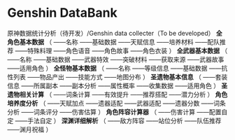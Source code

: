 # Genshin DataBank
原神数据统计分析（待开发）/Genshin data collecter（To be developed）
**全角色基本数据**
（
    ——名称
    ——基础数据
    ——天赋信息
    ——培养材料
    ——配队推荐
    ——特殊料理
    ——角色语音
    ——角色故事
    ——角色衣装
）
**全武器基本数据**
（
    ——名称
    ——基础数据
    ——武器特效
    ——突破材料
    ——获取来源
    ——武器故事
    ——适用角色
）
**全怪物基本数据**
（
    ——名称
    ——等级信息
    ——基础数据
    ——抗性列表
    ——物品产出
    ——技能方式
    ——地图分布
）
**圣遗物基本信息**
（
    ——套装信息
    ——所属副本
    ——副本分析
    ——属性概率
    ——收集数据
    ——适用角色
）
**圣遗物相关计算**
（
    ——词条计算
    ——有效提升
    ——推荐搭配
    ——潜力分析
）
**角色培养度分析**
（
    ——天赋加点
    ——遗器适配
    ——武器适配
    ——遗器分数
    ——词条分析
    ——词条评分
    ——伤害估算
）
**角色阵容计算器**
（
    ——伤害计算
    ——配置自定
    ——手法自定
）
**深渊详细解析**
（
    ——敌方阵容
    ——站位分析
    ——队伍推荐
    ——渊月祝福
）
